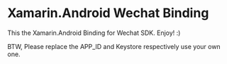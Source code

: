 Xamarin.Android Wechat Binding
=======

This the Xamarin.Android Binding for Wechat SDK.
Enjoy! :)


BTW, Please replace the APP_ID and Keystore respectively use your own one.


